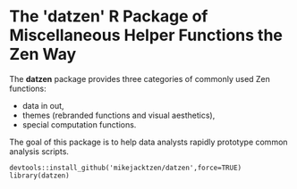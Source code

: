 # The 'datzen' R Package of Miscellaneous Helper Functions the Zen Way

The **datzen** package provides three categories of commonly used Zen functions:

* data in out, 
* themes (rebranded functions and visual aesthetics), 
* special computation functions.

The goal of this package is to help data analysts rapidly prototype common analysis scripts.

```
devtools::install_github('mikejacktzen/datzen',force=TRUE)  
library(datzen)
```

